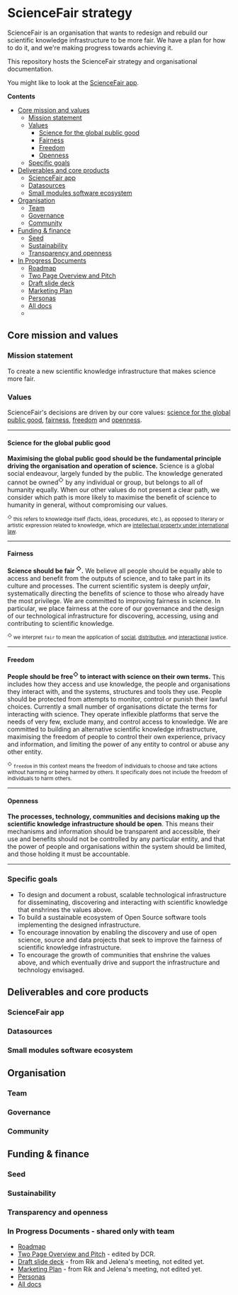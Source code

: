 # ScienceFair strategy

ScienceFair is an organisation that wants to redesign and rebuild our scientific knowledge infrastructure to be more fair. We have a plan for how to do it, and we're making progress towards achieving it.

This repository hosts the ScienceFair strategy and organisational documentation.

You might like to look at the [ScienceFair app](http://sciencefair-app.com).

**Contents**

<!-- TOC depthFrom:2 depthTo:4 withLinks:1 updateOnSave:1 orderedList:0 -->

- [Core mission and values](#core-mission-and-values)
	- [Mission statement](#mission-statement)
	- [Values](#values)
		- [Science for the global public good](#science-for-the-global-public-good)
		- [Fairness](#fairness)
		- [Freedom](#freedom)
		- [Openness](#openness)
	- [Specific goals](#specific-goals)
- [Deliverables and core products](#deliverables-and-core-products)
	- [ScienceFair app](#sciencefair-app)
	- [Datasources](#datasources)
	- [Small modules software ecosystem](#small-modules-software-ecosystem)
- [Organisation](#organisation)
	- [Team](#team)
	- [Governance](#governance)
	- [Community](#community)
- [Funding & finance](#funding-finance)
	- [Seed](#seed)
	- [Sustainability](#sustainability)
	- [Transparency and openness](#transparency-and-openness)
- [In Progress Documents](#in-progress)
	- [Roadmap](#roadmap)
	- [Two Page Overview and Pitch](#two-pager)
	- [Draft slide deck](#slide-deck)
	- [Marketing Plan](#marketing) 
	- [Personas](#personas)
	- [All docs](#folder)
	- 
<!-- /TOC -->

## Core mission and values

### Mission statement

To create a new scientific knowledge infrastructure that makes science more fair.

### Values

ScienceFair's decisions are driven by our core values: [science for the global public good](#science-for-the-global-public-good), [fairness](#fairness), [freedom](#openness) and [openness](#openness).

---

#### Science for the global public good

**Maximising the global public good should be the fundamental principle driving the organisation and operation of science.** Science is a global social endeavour, largely funded by the public. The knowledge generated cannot be owned<sup>◇</sup> by any individual or group, but belongs to all of humanity equally. When our other values do not present a clear path, we consider which path is more likely to maximise the benefit of science to humanity in general, without compromising our values.

<small><sup>◇</sup> this refers to knowledge itself (facts, ideas, procedures, etc.), as opposed to literary or artistic expression related to knowledge, which are [intellectual property under international law](http://www.wipo.int/copyright).</small>

---

#### Fairness

**Science should be fair <sup>◇</sup>.** We believe all people should be equally able to access and benefit from the outputs of science, and to take part in its culture and processes. The current scientific system is deeply *unfair*, systematically directing the benefits of science to those who already have the most privilege. We are committed to improving fairness in science. In particular, we place fairness at the core of our governance and the design of our technological infrastructure for discovering, accessing, using and contributing to scientific knowledge.

<small><sup>◇</sup> we interpret `fair` to mean the application of [social](https://en.wikipedia.org/wiki/Social_justice), [distributive](https://en.wikipedia.org/wiki/Distributive_justice), and [interactional](https://en.wikipedia.org/wiki/Interactional_justice) justice.</small>

---

#### Freedom

**People should be free<sup>◇</sup> to interact with science on their own terms.** This includes how they access and use knowledge, the people and organisations they interact with, and the systems, structures and tools they use. People should be protected from attempts to monitor, control or punish their lawful choices. Currently a small number of organisations dictate the terms for interacting with science. They operate inflexible platforms that serve the needs of very few, exclude many, and control access to knowledge. We are committed to building an alternative scientific knowledge infrastructure, maximising the freedom of people to control their own experience, privacy and information, and limiting the power of any entity to control or abuse any other entity.

<small><sup>◇</sup> `freedom` in this context means the freedom of individuals to choose and take actions without harming or being harmed by others. It specifically does not include the freedom of individuals to harm others.</small>

---

#### Openness

**The processes, technology, communities and decisions making up the scientific knowledge infrastructure should be open**. This means their mechanisms and information should be transparent and accessible, their use and benefits should not be controlled by any particular entity, and that the power of people and organisations within the system should be limited, and those holding it must be accountable.

---

### Specific goals

- To design and document a robust, scalable technological infrastructure for disseminating, discovering and interacting with scientific knowledge that enshrines the values above.
- To build a sustainable ecosystem of Open Source software tools implementing the designed infrastructure.
- To encourage innovation by enabling the discovery and use of open science, source and data projects that seek to improve the fairness of scientific knowledge infrastructure.
- To encourage the growth of communities that enshrine the values above, and which eventually drive and support the infrastructure and technology envisaged.

## Deliverables and core products

### ScienceFair app

### Datasources

### Small modules software ecosystem

## Organisation

### Team

### Governance

### Community

## Funding & finance

### Seed

### Sustainability

### Transparency and openness

### In Progress Documents - shared only with team
- [Roadmap](https://docs.google.com/document/d/1AOy8_rjKNzW7xAmkkRleiA46IrPlguwKrw8nUPfPet8/edit#heading=h.3nct6cqlu87g)
- [Two Page Overview and Pitch](https://docs.google.com/document/d/189oq-bu_NWzDqCmo0iuA0ElvT6BR2aVgmvHWUZi-JT8/edit) - edited by DCR.
- [Draft slide deck](https://docs.google.com/presentation/d/1cdySLS8hY_IitVIn25teP6j_m2jQ1MAVhPZWxq8wN7M/edit#slide=id.p10) - from Rik and Jelena's meeting, not edited yet.
- [Marketing Plan](https://docs.google.com/document/d/1EQYIyon0o_SgMMFJqB96r7Ahcx1PhtgYjdGUWXP72ws/edit) - from Rik and Jelena's meeting, not edited yet. 
- [Personas](https://docs.google.com/document/d/1my8ButlTiLYOmSw88coy-1I-IvGhJTIUrHnH2Yd81WI/edit)
- [All docs](https://drive.google.com/drive/u/0/folders/0BwzRIYyom644UU52TXcxUzNIbXM)



